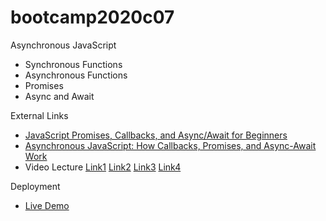 # bootcamp2020c07
Asynchronous JavaScript
* Synchronous Functions
* Asynchronous Functions
* Promises
* Async and Await

External Links
* [JavaScript Promises, Callbacks, and Async/Await for Beginners](https://hackernoon.com/javascript-promises-callbacks-and-asyncawait-pu7432af)
* [Asynchronous JavaScript: How Callbacks, Promises, and Async-Await Work](https://dev.to/nas5w/asynchronous-javascript-how-callbacks-promises-and-async-await-work-1f7p#:~:text=Async%2Dawait%20offers%20a%20different,Promise%20before%20executing%20subsequent%20code!)
* Video Lecture [Link1](https://www.youtube.com/watch?v=xSCo1sPk6mg&ab_channel=PanacloudServerlessSaaSTraining) [Link2](https://www.facebook.com/imran82ali/videos/286047259199350/?_rdc=1&_rdr) [Link3](https://www.youtube.com/watch?v=8a1oq_IjCHE&ab_channel=PanacloudServerlessSaaSTraininginUrdu) [Link4](https://www.facebook.com/imran82ali/videos/286730542464355/)

Deployment
* [Live Demo](http://hassanalikhan-bc2020c07.surge.sh/)
